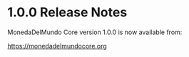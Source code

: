 1.0.0 Release Notes
===================

MonedaDelMundo Core version 1.0.0 is now available from:

<https://monedadelmundocore.org>